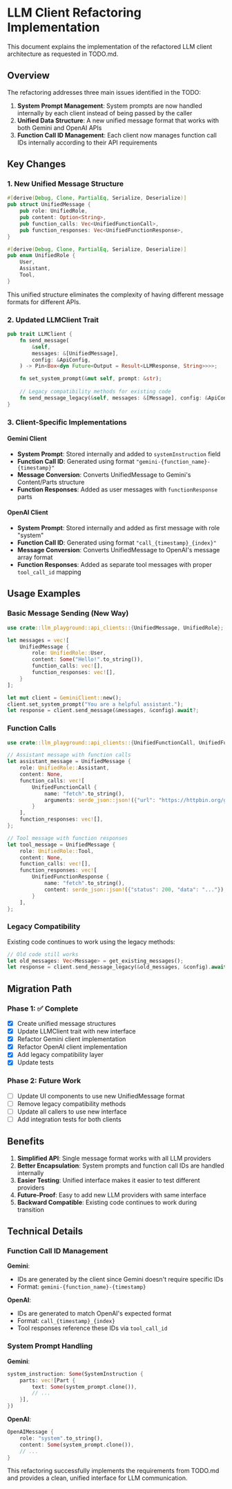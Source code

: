 # LLM Client Refactoring Implementation

This document explains the implementation of the refactored LLM client architecture as requested in TODO.md.

## Overview

The refactoring addresses three main issues identified in the TODO:

1. **System Prompt Management**: System prompts are now handled internally by each client instead of being passed by the caller
2. **Unified Data Structure**: A new unified message format that works with both Gemini and OpenAI APIs
3. **Function Call ID Management**: Each client now manages function call IDs internally according to their API requirements

## Key Changes

### 1. New Unified Message Structure

```rust
#[derive(Debug, Clone, PartialEq, Serialize, Deserialize)]
pub struct UnifiedMessage {
    pub role: UnifiedRole,
    pub content: Option<String>,
    pub function_calls: Vec<UnifiedFunctionCall>,
    pub function_responses: Vec<UnifiedFunctionResponse>,
}

#[derive(Debug, Clone, PartialEq, Serialize, Deserialize)]
pub enum UnifiedRole {
    User,
    Assistant,
    Tool,
}
```

This unified structure eliminates the complexity of having different message formats for different APIs.

### 2. Updated LLMClient Trait

```rust
pub trait LLMClient {
    fn send_message(
        &self,
        messages: &[UnifiedMessage],
        config: &ApiConfig,
    ) -> Pin<Box<dyn Future<Output = Result<LLMResponse, String>>>>;

    fn set_system_prompt(&mut self, prompt: &str);
    
    // Legacy compatibility methods for existing code
    fn send_message_legacy(&self, messages: &[Message], config: &ApiConfig) -> ...;
}
```

### 3. Client-Specific Implementations

#### Gemini Client
- **System Prompt**: Stored internally and added to `systemInstruction` field
- **Function Call ID**: Generated using format `"gemini-{function_name}-{timestamp}"`
- **Message Conversion**: Converts UnifiedMessage to Gemini's Content/Parts structure
- **Function Responses**: Added as user messages with `functionResponse` parts

#### OpenAI Client  
- **System Prompt**: Stored internally and added as first message with role "system"
- **Function Call ID**: Generated using format `"call_{timestamp}_{index}"`
- **Message Conversion**: Converts UnifiedMessage to OpenAI's message array format
- **Function Responses**: Added as separate tool messages with proper `tool_call_id` mapping

## Usage Examples

### Basic Message Sending (New Way)

```rust
use crate::llm_playground::api_clients::{UnifiedMessage, UnifiedRole};

let messages = vec![
    UnifiedMessage {
        role: UnifiedRole::User,
        content: Some("Hello!".to_string()),
        function_calls: vec![],
        function_responses: vec![],
    }
];

let mut client = GeminiClient::new();
client.set_system_prompt("You are a helpful assistant.");
let response = client.send_message(&messages, &config).await?;
```

### Function Calls

```rust
use crate::llm_playground::api_clients::{UnifiedFunctionCall, UnifiedFunctionResponse};

// Assistant message with function calls
let assistant_message = UnifiedMessage {
    role: UnifiedRole::Assistant,
    content: None,
    function_calls: vec![
        UnifiedFunctionCall {
            name: "fetch".to_string(),
            arguments: serde_json::json!({"url": "https://httpbin.org/get"}),
        }
    ],
    function_responses: vec![],
};

// Tool message with function responses
let tool_message = UnifiedMessage {
    role: UnifiedRole::Tool,
    content: None,
    function_calls: vec![],
    function_responses: vec![
        UnifiedFunctionResponse {
            name: "fetch".to_string(),
            content: serde_json::json!({"status": 200, "data": "..."}),
        }
    ],
};
```

### Legacy Compatibility

Existing code continues to work using the legacy methods:

```rust
// Old code still works
let old_messages: Vec<Message> = get_existing_messages();
let response = client.send_message_legacy(&old_messages, &config).await?;
```

## Migration Path

### Phase 1: ✅ Complete
- [x] Create unified message structures
- [x] Update LLMClient trait with new interface
- [x] Refactor Gemini client implementation
- [x] Refactor OpenAI client implementation
- [x] Add legacy compatibility layer
- [x] Update tests

### Phase 2: Future Work
- [ ] Update UI components to use new UnifiedMessage format
- [ ] Remove legacy compatibility methods
- [ ] Update all callers to use new interface
- [ ] Add integration tests for both clients

## Benefits

1. **Simplified API**: Single message format works with all LLM providers
2. **Better Encapsulation**: System prompts and function call IDs are handled internally
3. **Easier Testing**: Unified interface makes it easier to test different providers
4. **Future-Proof**: Easy to add new LLM providers with same interface
5. **Backward Compatible**: Existing code continues to work during transition

## Technical Details

### Function Call ID Management

**Gemini**: 
- IDs are generated by the client since Gemini doesn't require specific IDs
- Format: `gemini-{function_name}-{timestamp}`

**OpenAI**:
- IDs are generated to match OpenAI's expected format
- Format: `call_{timestamp}_{index}`
- Tool responses reference these IDs via `tool_call_id`

### System Prompt Handling

**Gemini**:
```rust
system_instruction: Some(SystemInstruction {
    parts: vec![Part {
        text: Some(system_prompt.clone()),
        // ...
    }],
})
```

**OpenAI**:
```rust
OpenAIMessage {
    role: "system".to_string(),
    content: Some(system_prompt.clone()),
    // ...
}
```

This refactoring successfully implements the requirements from TODO.md and provides a clean, unified interface for LLM communication.